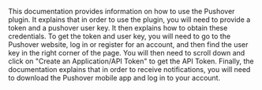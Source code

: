This documentation provides information on how to use the Pushover plugin. It explains that in order to use the plugin, you will need to provide a token and a pushover user key. It then explains how to obtain these credentials. To get the token and user key, you will need to go to the Pushover website, log in or register for an account, and then find the user key in the right corner of the page. You will then need to scroll down and click on "Create an Application/API Token" to get the API Token. Finally, the documentation explains that in order to receive notifications, you will need to download the Pushover mobile app and log in to your account.

